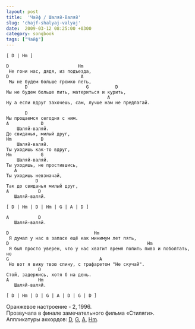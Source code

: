 ```yaml
---
layout: post
title:  'Чайф / Шаляй-Валяй'
slug: 'chajf-shalyaj-valyaj'
date:  2009-03-12 08:25:00 +0300
category: songbook
tags: ["Чайф"]
---
```


	[ D | Hm ]
	
	D                          Hm
	 Не гони нас, дядя, из подъезда,
	D                           A
	 Мы не будем больше громко петь,
	       D                      G          D
	Мы не будем больше пить, материться и курить,
	                                      A
	Ну а если вдруг захочешь, сам, лучше нам не предлагай.
	
	       D
	Мы прощаемся сегодня с ним.
	A            D
	    Шаляй-валяй.
	До свиданья, милый друг,
	Hm           D
	    Шаляй-валяй.
	Ты уходишь как-то вдруг,
	Hm           G
	    Шаляй-валяй.
	Ты уходишь, не простившись,
	   A
	Ты уходишь невзначай,
	           D
	Так до свиданья милый друг,
	A           D
	   Шаляй-валяй.
	
	[ D | Hm | D | Hm | G | A | D ]
	
	A           D
	   Шаляй-валяй.
	
	D                                Hm
	 Я думал у нас в запасе ещё как минимум лет пять,
	D                                                    Hm
	 Я был просто уверен, что у нас хватит время попить пиво и поболтать, но
	G                                  A
	 Но вот я вижу твою спину, с трафаретом "Не скучай".
	            D
	Стой, задержись, хотя б на день.
	A           Hm
	   Шаляй-валяй.
	
	[ D | Hm | D | G | A | D | G | D ]

Оранжевое настроение - 2, 1996.  
Прозвучала в финале замечательного фильма «Стиляги».  
Аппликатуры аккордов: [D](/chords/#D), [G](/chords/#G), 
[A](/chords/#A), [Hm](/chords/#Hm).


